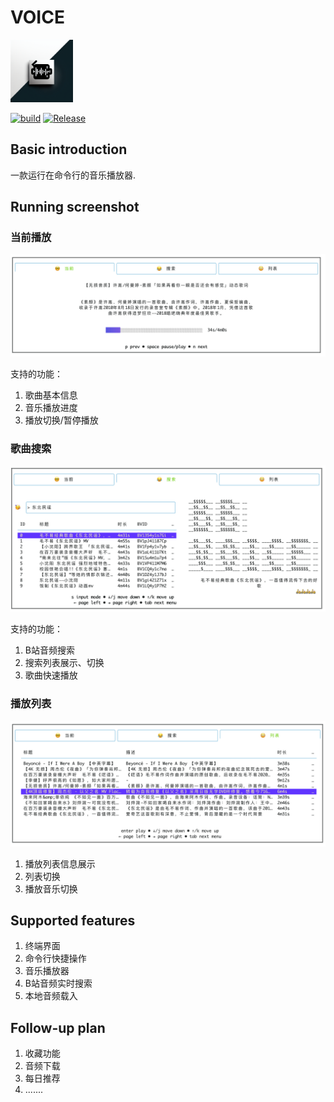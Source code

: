 # VOICE
<img src="./assets/voice.png" width="100"><br>


[![build](https://github.com/o98k-ok/voice/actions/workflows/go.yml/badge.svg)](https://github.com/o98k-ok/voice/actions/workflows/go.yml)
[![Release](https://img.shields.io/badge/release-0.0.1-green.svg)](https://github.com/o98k-ok/voice/releases)

## Basic introduction
一款运行在命令行的音乐播放器.

## Running screenshot

### 当前播放

![](./assets/Pasted%20image%2020240311154007.png)

支持的功能：
1. 歌曲基本信息
2. 音乐播放进度
3. 播放切换/暂停播放

### 歌曲搜索

![](./assets/Pasted%20image%2020240311154233.png)

支持的功能：
1. B站音频搜索
2. 搜索列表展示、切换
3. 歌曲快速播放

### 播放列表

![](./assets/Pasted%20image%2020240311154510.png)

1. 播放列表信息展示
2. 列表切换
3. 播放音乐切换

## Supported features

1. 终端界面
2. 命令行快捷操作
3. 音乐播放器
4. B站音频实时搜索
5. 本地音频载入

## Follow-up plan

1. 收藏功能
2. 音频下载
3. 每日推荐
4. .......
